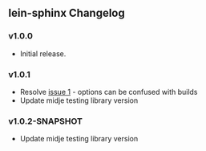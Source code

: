 ## lein-sphinx Changelog

### v1.0.0

* Initial release.

### v1.0.1

* Resolve [issue 1](https://github.com/SnootyMonkey/lein-sphinx/issues/1) - options can be confused with builds
* Update midje testing library version

### v1.0.2-SNAPSHOT

* Update midje testing library version
